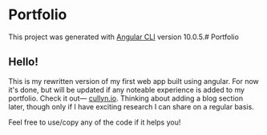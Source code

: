 # Portfolio

This project was generated with [Angular CLI](https://github.com/angular/angular-cli) version 10.0.5.# Portfolio

## Hello!

This is my rewritten version of my first web app built using angular. For now it's done, but will be updated if any noteable experience is added to my portfolio. Check it out&mdash; [cullyn.io](https://cullyn.io). Thinking about adding a blog section later, though only if I have exciting research I can share on a regular basis.

Feel free to use/copy any of the code if it helps you!
